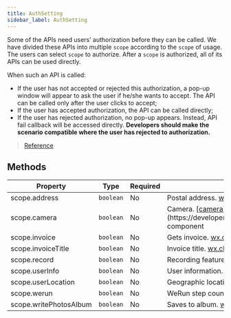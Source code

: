 ```yaml
---
title: AuthSetting
sidebar_label: AuthSetting
---
```


Some of the APIs need users’ authorization before they can be called. We have divided these APIs into multiple `scope` according to the `scope` of usage. The users can select `scope` to authorize. After a `scope` is authorized, all of its APIs can be used directly.

When such an API is called:

- If the user has not accepted or rejected this authorization, a pop-up window will appear to ask the user if he/she wants to accept. The API can be called only after the user clicks to accept;
- If the user has accepted authorization, the API can be called directly;
- If the user has rejected authorization, no pop-up appears. Instead, API fail callback will be accessed directly. **Developers should make the scenario compatible where the user has rejected to authorization.**

> [Reference](https://developers.weixin.qq.com/miniprogram/en/dev/framework/open-ability/authorize.html)

## Methods

<table>
  <thead>
    <tr>
      <th>Property</th>
      <th>Type</th>
      <th style={{ textAlign: "center"}}>Required</th>
      <th>Description</th>
    </tr>
  </thead>
  <tbody>
    <tr>
      <td>scope.address</td>
      <td><code>boolean</code></td>
      <td style={{ textAlign: "center"}}>No</td>
      <td>Postal address. <a href="https://developers.weixin.qq.com/miniprogram/dev/api/open-api/address/wx.chooseAddress.html">wx.chooseAddress</a></td>
    </tr>
    <tr>
      <td>scope.camera</td>
      <td><code>boolean</code></td>
      <td style={{ textAlign: "center"}}>No</td>
      <td>Camera. [<a href="https://developers.weixin.qq.com/miniprogram/dev/component/camera.html">camera</a>](https://developers.weixin.qq.com/miniprogram/dev/component/camera.html) component</td>
    </tr>
    <tr>
      <td>scope.invoice</td>
      <td><code>boolean</code></td>
      <td style={{ textAlign: "center"}}>No</td>
      <td>Gets invoice. <a href="https://developers.weixin.qq.com/miniprogram/dev/api/open-api/invoice/wx.chooseInvoice.html">wx.chooseInvoice</a></td>
    </tr>
    <tr>
      <td>scope.invoiceTitle</td>
      <td><code>boolean</code></td>
      <td style={{ textAlign: "center"}}>No</td>
      <td>Invoice title. <a href="https://developers.weixin.qq.com/miniprogram/dev/api/open-api/invoice/wx.chooseInvoiceTitle.html">wx.chooseInvoiceTitle</a></td>
    </tr>
    <tr>
      <td>scope.record</td>
      <td><code>boolean</code></td>
      <td style={{ textAlign: "center"}}>No</td>
      <td>Recording feature. <a href="https://developers.weixin.qq.com/miniprogram/dev/api/media/recorder/wx.startRecord.html">wx.startRecord</a></td>
    </tr>
    <tr>
      <td>scope.userInfo</td>
      <td><code>boolean</code></td>
      <td style={{ textAlign: "center"}}>No</td>
      <td>User information. <a href="https://developers.weixin.qq.com/miniprogram/dev/api/open-api/user-info/wx.getUserInfo.html">wx.getUserInfo</a></td>
    </tr>
    <tr>
      <td>scope.userLocation</td>
      <td><code>boolean</code></td>
      <td style={{ textAlign: "center"}}>No</td>
      <td>Geographic location. <a href="https://developers.weixin.qq.com/miniprogram/dev/api/location/wx.getLocation.html">wx.getLocation</a>, <a href="https://developers.weixin.qq.com/miniprogram/dev/api/location/wx.chooseLocation.html">wx.chooseLocation</a></td>
    </tr>
    <tr>
      <td>scope.werun</td>
      <td><code>boolean</code></td>
      <td style={{ textAlign: "center"}}>No</td>
      <td>WeRun step counts. <a href="https://developers.weixin.qq.com/miniprogram/dev/api/open-api/werun/wx.getWeRunData.html">wx.getWeRunData</a></td>
    </tr>
    <tr>
      <td>scope.writePhotosAlbum</td>
      <td><code>boolean</code></td>
      <td style={{ textAlign: "center"}}>No</td>
      <td>Saves to album. <a href="https://developers.weixin.qq.com/miniprogram/dev/api/media/image/wx.saveImageToPhotosAlbum.html">wx.saveImageToPhotosAlbum</a>, <a href="https://developers.weixin.qq.com/miniprogram/dev/api/media/video/wx.saveVideoToPhotosAlbum.html">wx.saveVideoToPhotosAlbum</a></td>
    </tr>
  </tbody>
</table>
